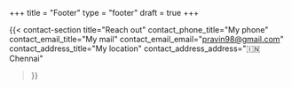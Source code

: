 +++
title =  "Footer"
type = "footer"
draft = true
+++


{{< contact-section
    title="Reach out" 
    contact_phone_title="My phone"
    contact_email_title="My mail"
    contact_email_email="pravin98@gmail.com"
    contact_address_title="My location"
    contact_address_address="🇮🇳 Chennai"
>}}